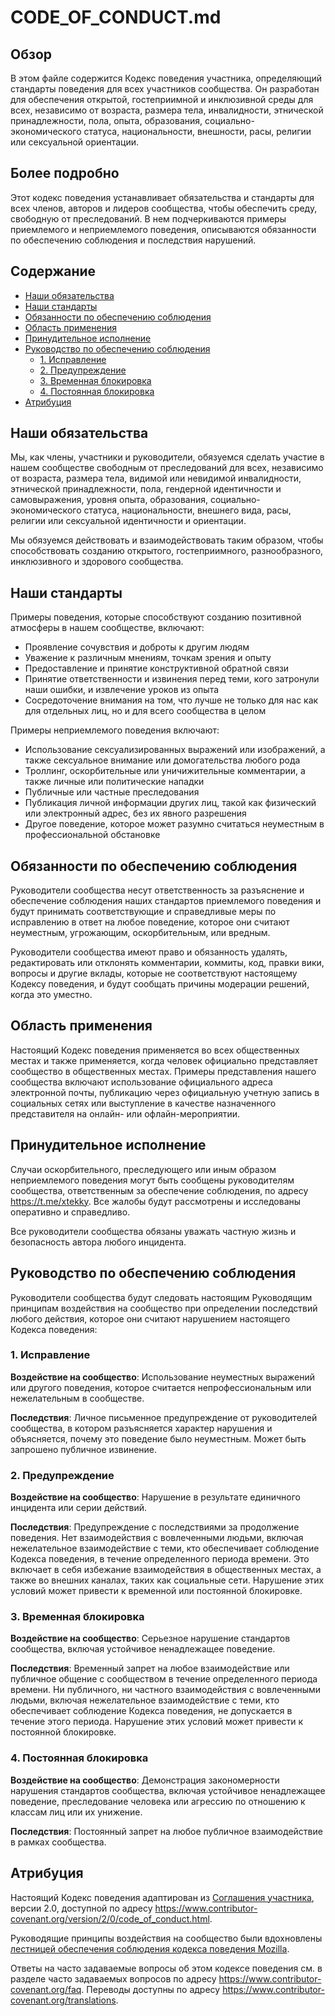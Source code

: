 # CODE_OF_CONDUCT.md

## Обзор

В этом файле содержится Кодекс поведения участника, определяющий стандарты поведения для всех участников сообщества. Он разработан для обеспечения открытой, гостеприимной и инклюзивной среды для всех, независимо от возраста, размера тела, инвалидности, этнической принадлежности, пола, опыта, образования, социально-экономического статуса, национальности, внешности, расы, религии или сексуальной ориентации.

## Более подробно

Этот кодекс поведения устанавливает обязательства и стандарты для всех членов, авторов и лидеров сообщества, чтобы обеспечить среду, свободную от преследований. В нем подчеркиваются примеры приемлемого и неприемлемого поведения, описываются обязанности по обеспечению соблюдения и последствия нарушений.

## Содержание

- [Наши обязательства](#наши-обязательства)
- [Наши стандарты](#наши-стандарты)
- [Обязанности по обеспечению соблюдения](#обязанности-по-обеспечению-соблюдения)
- [Область применения](#область-применения)
- [Принудительное исполнение](#принудительное-исполнение)
- [Руководство по обеспечению соблюдения](#руководство-по-обеспечению-соблюдения)
    - [1. Исправление](#1-исправление)
    - [2. Предупреждение](#2-предупреждение)
    - [3. Временная блокировка](#3-временная-блокировка)
    - [4. Постоянная блокировка](#4-постоянная-блокировка)
- [Атрибуция](#атрибуция)

## Наши обязательства

Мы, как члены, участники и руководители, обязуемся сделать участие в нашем сообществе свободным от преследований для всех, независимо от возраста, размера тела, видимой или невидимой инвалидности, этнической принадлежности, пола, гендерной идентичности и самовыражения, уровня опыта, образования, социально-экономического статуса, национальности, внешнего вида, расы, религии или сексуальной идентичности и ориентации.

Мы обязуемся действовать и взаимодействовать таким образом, чтобы способствовать созданию открытого, гостеприимного, разнообразного, инклюзивного и здорового сообщества.

## Наши стандарты

Примеры поведения, которые способствуют созданию позитивной атмосферы в нашем сообществе, включают:

* Проявление сочувствия и доброты к другим людям
* Уважение к различным мнениям, точкам зрения и опыту
* Предоставление и принятие конструктивной обратной связи
* Принятие ответственности и извинения перед теми, кого затронули наши ошибки,
  и извлечение уроков из опыта
* Сосредоточение внимания на том, что лучше не только для нас как для отдельных лиц, но и для
  всего сообщества в целом

Примеры неприемлемого поведения включают:

* Использование сексуализированных выражений или изображений, а также сексуальное внимание или
  домогательства любого рода
* Троллинг, оскорбительные или уничижительные комментарии, а также личные или политические нападки
* Публичные или частные преследования
* Публикация личной информации других лиц, такой как физический или электронный адрес,
  без их явного разрешения
* Другое поведение, которое может разумно считаться неуместным в
  профессиональной обстановке

## Обязанности по обеспечению соблюдения

Руководители сообщества несут ответственность за разъяснение и обеспечение соблюдения наших стандартов
приемлемого поведения и будут принимать соответствующие и справедливые меры по исправлению
в ответ на любое поведение, которое они считают неуместным, угрожающим, оскорбительным,
или вредным.

Руководители сообщества имеют право и обязанность удалять, редактировать или отклонять
комментарии, коммиты, код, правки вики, вопросы и другие вклады, которые
не соответствуют настоящему Кодексу поведения, и будут сообщать причины модерации
решений, когда это уместно.

## Область применения

Настоящий Кодекс поведения применяется во всех общественных местах и также применяется, когда
человек официально представляет сообщество в общественных местах.
Примеры представления нашего сообщества включают использование официального адреса электронной почты,
публикацию через официальную учетную запись в социальных сетях или выступление в качестве назначенного
представителя на онлайн- или офлайн-мероприятии.

## Принудительное исполнение

Случаи оскорбительного, преследующего или иным образом неприемлемого поведения могут быть
сообщены руководителям сообщества, ответственным за обеспечение соблюдения, по адресу
https://t.me/xtekky.
Все жалобы будут рассмотрены и исследованы оперативно и справедливо.

Все руководители сообщества обязаны уважать частную жизнь и безопасность
автора любого инцидента.

## Руководство по обеспечению соблюдения

Руководители сообщества будут следовать настоящим Руководящим принципам воздействия на сообщество при определении
последствий любого действия, которое они считают нарушением настоящего Кодекса поведения:

### 1. Исправление

**Воздействие на сообщество**: Использование неуместных выражений или другого поведения, которое считается
непрофессиональным или нежелательным в сообществе.

**Последствия**: Личное письменное предупреждение от руководителей сообщества, в котором
разъясняется характер нарушения и объясняется, почему это
поведение было неуместным. Может быть запрошено публичное извинение.

### 2. Предупреждение

**Воздействие на сообщество**: Нарушение в результате единичного инцидента или серии
действий.

**Последствия**: Предупреждение с последствиями за продолжение поведения. Нет
взаимодействия с вовлеченными людьми, включая нежелательное взаимодействие с
теми, кто обеспечивает соблюдение Кодекса поведения, в течение определенного периода времени. Это
включает в себя избежание взаимодействия в общественных местах, а также во внешних каналах,
таких как социальные сети. Нарушение этих условий может привести к временной или
постоянной блокировке.

### 3. Временная блокировка

**Воздействие на сообщество**: Серьезное нарушение стандартов сообщества, включая
устойчивое ненадлежащее поведение.

**Последствия**: Временный запрет на любое взаимодействие или публичное
общение с сообществом в течение определенного периода времени. Ни публичного, ни
частного взаимодействия с вовлеченными людьми, включая нежелательное взаимодействие
с теми, кто обеспечивает соблюдение Кодекса поведения, не допускается в течение этого периода.
Нарушение этих условий может привести к постоянной блокировке.

### 4. Постоянная блокировка

**Воздействие на сообщество**: Демонстрация закономерности нарушения стандартов сообщества,
включая устойчивое ненадлежащее поведение, преследование
человека или агрессию по отношению к классам лиц или их унижение.

**Последствия**: Постоянный запрет на любое публичное взаимодействие в рамках
сообщества.

## Атрибуция

Настоящий Кодекс поведения адаптирован из [Соглашения участника][homepage],
версии 2.0, доступной по адресу
https://www.contributor-covenant.org/version/2/0/code_of_conduct.html.

Руководящие принципы воздействия на сообщество были вдохновлены [лестницей обеспечения соблюдения кодекса поведения Mozilla](https://github.com/mozilla/diversity).

[homepage]: https://www.contributor-covenant.org

Ответы на часто задаваемые вопросы об этом кодексе поведения см. в разделе часто задаваемых вопросов по адресу
https://www.contributor-covenant.org/faq. Переводы доступны по адресу
https://www.contributor-covenant.org/translations.